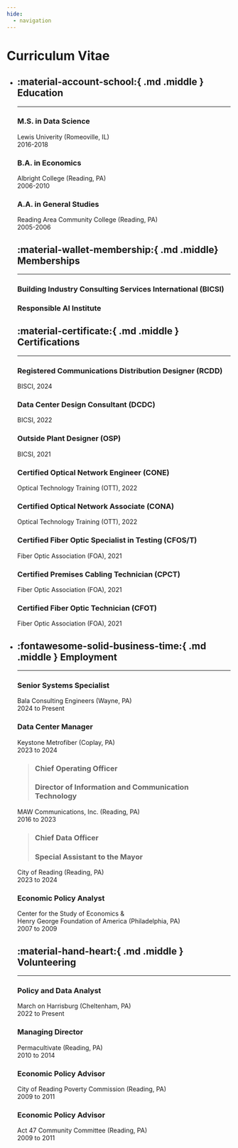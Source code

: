 ```yaml
---
hide:
  - navigation
---
```


# Curriculum Vitae

<div class="grid cards" markdown>

-   ## :material-account-school:{ .md .middle } Education
    ---

    ### M.S. in Data Science

    Lewis Univerity (Romeoville, IL)<br>
    2016-2018

    ### B.A. in Economics

    Albright College (Reading, PA)<br>
    2006-2010

    ### A.A. in General Studies

    Reading Area Community College (Reading, PA)<br>
    2005-2006

    ## :material-wallet-membership:{ .md .middle} Memberships
    ---

    ### Building Industry Consulting Services International (BICSI)

    ### Responsible AI Institute

    ## :material-certificate:{ .md .middle } Certifications
    ---

    ### Registered Communications Distribution Designer (RCDD)

    BISCI, 2024

    ### Data Center Design Consultant (DCDC)

    BICSI, 2022

    ### Outside Plant Designer (OSP)

    BICSI, 2021

    ### Certified Optical Network Engineer (CONE)

    Optical Technology Training (OTT), 2022

    ### Certified Optical Network Associate (CONA)

    Optical Technology Training (OTT), 2022

    ### Certified Fiber Optic Specialist in Testing (CFOS/T)

    Fiber Optic Association (FOA), 2021

    ### Certified Premises Cabling Technician (CPCT)

    Fiber Optic Association (FOA), 2021

    ### Certified Fiber Optic Technician (CFOT)

    Fiber Optic Association (FOA), 2021

-   ## :fontawesome-solid-business-time:{ .md .middle } Employment
    ---

    ### Senior Systems Specialist

    Bala Consulting Engineers (Wayne, PA)<br>
    2024 to Present

    ### Data Center Manager

    Keystone Metrofiber (Coplay, PA)<br>
    2023 to 2024

    > ### Chief Operating Officer
    > ### Director of Information and Communication Technology

    MAW Communications, Inc. (Reading, PA)<br>
    2016 to 2023

    > ### Chief Data Officer
    > ### Special Assistant to the Mayor

    City of Reading (Reading, PA)<br>
    2023 to 2024

    ### Economic Policy Analyst

    Center for the Study of Economics &<br>
    Henry George Foundation of America (Philadelphia, PA)<br>
    2007 to 2009

    ## :material-hand-heart:{ .md .middle } Volunteering
    ---

    ### Policy and Data Analyst

    March on Harrisburg (Cheltenham, PA)<br>
    2022 to Present

    ### Managing Director

    Permacultivate (Reading, PA)<br>
    2010 to 2014

    ### Economic Policy Advisor

    City of Reading Poverty Commission (Reading, PA)<br>
    2009 to 2011

    ### Economic Policy Advisor

    Act 47 Community Committee (Reading, PA)<br>
    2009 to 2011

</div>

